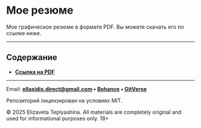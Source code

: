 # Мое резюме

Мое графическое резюме в формате PDF. Вы можете скачать его по ссылке ниже.

---

## Содержание

- **[Ссылка на PDF](resume.pdf)**

---

Email: **ellaxidis.direct@gmail.com &bull; [Behance](https://www.behance.net/ellaxidis) &bull; [GitVerse](https://gitverse.ru/ellaxidis)**

Репозиторий лицензирован на условиях MIT.

&copy; 2025 Elizaveta Teplyashina. All materials are completely original and used for informational purposes only. 18+  
